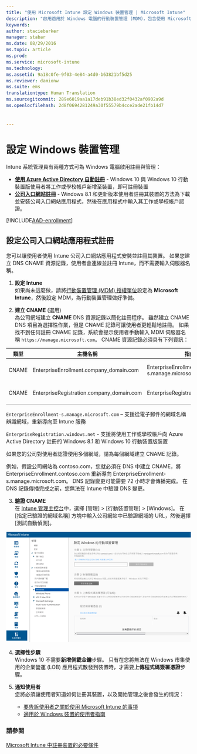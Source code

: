 ```yaml
---
title: "使用 Microsoft Intune 設定 Windows 裝置管理 | Microsoft Intune"
description: "啟用適用於 Windows 電腦的行動裝置管理 (MDM)，包含使用 Microsoft Intune 的 Windows 10 裝置。"
keywords: 
author: staciebarker
manager: stabar
ms.date: 08/29/2016
ms.topic: article
ms.prod: 
ms.service: microsoft-intune
ms.technology: 
ms.assetid: 9a18c0fe-9f03-4e84-a4d0-b63821bf5d25
ms.reviewer: damionw
ms.suite: ems
translationtype: Human Translation
ms.sourcegitcommit: 289e6019aa1a17deb91b38ed32f0432af0902a9d
ms.openlocfilehash: 2d8f0694281249a30f55579b4cce2ade21fb14d7


---
```


# <a name="set-up-windows-device-management"></a>設定 Windows 裝置管理

Intune 系統管理員有兩種方式可為 Windows 電腦啟用註冊與管理：

- **[使用 Azure Active Directory 自動註冊](#azure-active-directory-enrollment)** - Windows 10 與 Windows 10 行動裝置版使用者將工作或學校帳戶新增至裝置，即可註冊裝置
- **[公司入口網站註冊](#company-portal-app-enrollment)** - Windows 8.1 和更新版本使用者註冊其裝置的方法為下載並安裝公司入口網站應用程式，然後在應用程式中輸入其工作或學校帳戶認證。

[!INCLUDE[AAD-enrollment](../includes/win10-automatic-enrollment-aad.md)]

## <a name="set-up-company-portal-app-enrollment"></a>設定公司入口網站應用程式註冊
您可以讓使用者使用 Intune 公司入口網站應用程式安裝並註冊其裝置。 如果您建立 DNS CNAME 資源記錄，使用者會連線並註冊 Intune，而不需要輸入伺服器名稱。

1. **設定 Intune**<br>
如果尚未這麼做，請將[行動裝置管理 (MDM) 授權單位](prerequisites-for-enrollment.md#set-mobile-device-management-authority)設定為 **Microsoft Intune**，然後設定 MDM，為行動裝置管理做好準備。

2. **建立 CNAME** (選用)<br>為公司網域建立 **CNAME** DNS 資源記錄以簡化註冊程序。 雖然建立 CNAME DNS 項目為選擇性作業，但是 CNAME 記錄可讓使用者更輕鬆地註冊。 如果找不到任何註冊 CNAME 記錄，系統會提示使用者手動輸入 MDM 伺服器名稱 `https://manage.microsoft.com`。 CNAME 資源記錄必須具有下列資訊：

  |類型|主機名稱|指向|TTL|
  |--------|-------------|-------------|-------|
  |CNAME|EnterpriseEnrollment.company_domain.com|EnterpriseEnrollment-s.manage.microsoft.com |1 小時|
  |CNAME|EnterpriseRegistration.company_domain.com|EnterpriseRegistration.windows.net|1 小時|

  `EnterpriseEnrollment-s.manage.microsoft.com` – 支援從電子郵件的網域名稱辨識網域，重新導向至 Intune 服務

  `EnterpriseRegistration.windows.net` - 支援將使用工作或學校帳戶向 Azure Active Directory 註冊的 Windows 8.1 和 Windows 10 行動裝置版裝置

  如果您的公司對使用者認證使用多個網域，請為每個網域建立 CNAME 記錄。

  例如，假設公司網站為 contoso.com，您就必須在 DNS 中建立 CNAME，將 EnterpriseEnrollment.contoso.com 重新導向 EnterpriseEnrollment-s.manage.microsoft.com。 DNS 記錄變更可能需要 72 小時才會傳播完成。 在 DNS 記錄傳播完成之前，您無法在 Intune 中驗證 DNS 變更。

3.  **驗證 CNAME**<br>在 [Intune 管理主控台](http://manage.microsoft.com)中，選擇 [管理] &gt; [行動裝置管理] &gt; [Windows]。 在 [指定已驗證的網域名稱] 方塊中輸入公司網站中已驗證網域的 URL，然後選擇 [測試自動偵測]。

  ![Windows 裝置管理對話方塊](../media/enroll-intune-winenr.png)

4.  **選擇性步驟**<br>Windows 10 不需要**新增側載金鑰**步驟。 只有在您將無法在 Windows 市集使用的企業營運 (LOB) 應用程式散發到裝置時，才需要**上傳程式碼簽署憑證**步驟。

6.  **通知使用者**<br>您將必須讓使用者知道如何註冊其裝置，以及開始管理之後會發生的情況：
      - [要告訴使用者之關於使用 Microsoft Intune 的事項](what-to-tell-your-end-users-about-using-microsoft-intune.md)
      - [適用於 Windows 裝置的使用者指南](../enduser/using-your-windows-device-with-intune.md)

### <a name="see-also"></a>請參閱
[Microsoft Intune 中註冊裝置的必要條件](prerequisites-for-enrollment.md)



<!--HONumber=Nov16_HO1-->


